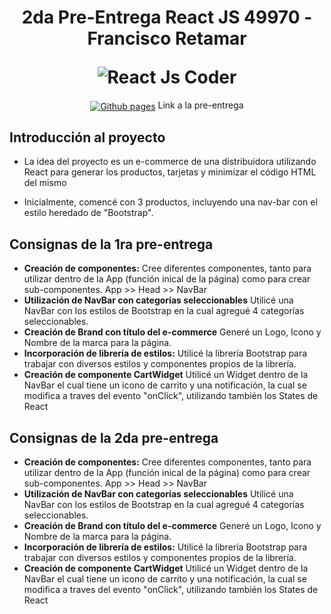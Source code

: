 <h1 align="center">
  <p align="center">2da Pre-Entrega React JS 49970 - Francisco Retamar</p>
  <img src="https://res.cloudinary.com/hdsqazxtw/image/upload/v1695043577/nkjgl8ahhhxap6rjrdtz.jpg" alt="React Js Coder"></a>
</h1>

<div align="center">
  <a href="https://github.com/fretamar/49970-react-Retamar/tree/pre-entrega-2"><img src="https://icons.iconarchive.com/icons/simpleicons-team/simple/256/github-pages-icon.png" align="center" alt="Github pages"></a>    Link a la pre-entrega
</div>

## Introducción al proyecto

  - La idea del proyecto es un e-commerce de una distribuidora utilizando React para generar los productos, tarjetas y minimizar el código HTML del mismo
    
  - Inicialmente, comencé con 3 productos, incluyendo una nav-bar con el estilo heredado de "Bootstrap".

## Consignas de la 1ra pre-entrega 

  - **Creación de componentes:** Cree diferentes componentes, tanto para utilizar dentro de la App (función inical de la página) como para crear sub-componentes. App >> Head >> NavBar
  - **Utilización de NavBar con categorías seleccionables** Utilicé una NavBar con los estilos de Bootstrap en la cual agregué 4 categorías seleccionables.
  - **Creación de Brand con título del e-commerce** Generé un Logo, Icono y Nombre de la marca para la página.
  - **Incorporación de librería de estilos:** Utilicé la librería Bootstrap para trabajar con diversos estilos y componentes propios de la librería.
  - **Creación de componente CartWidget** Utilicé un Widget dentro de la NavBar el cual tiene un icono de carrito y una notificación, la cual se modifica a traves del evento "onClick", utilizando también los States de React


## Consignas de la 2da pre-entrega 

  - **Creación de componentes:** Cree diferentes componentes, tanto para utilizar dentro de la App (función inical de la página) como para crear sub-componentes. App >> Head >> NavBar
  - **Utilización de NavBar con categorías seleccionables** Utilicé una NavBar con los estilos de Bootstrap en la cual agregué 4 categorías seleccionables.
  - **Creación de Brand con título del e-commerce** Generé un Logo, Icono y Nombre de la marca para la página.
  - **Incorporación de librería de estilos:** Utilicé la librería Bootstrap para trabajar con diversos estilos y componentes propios de la librería.
  - **Creación de componente CartWidget** Utilicé un Widget dentro de la NavBar el cual tiene un icono de carrito y una notificación, la cual se modifica a traves del evento "onClick", utilizando también los States de React
